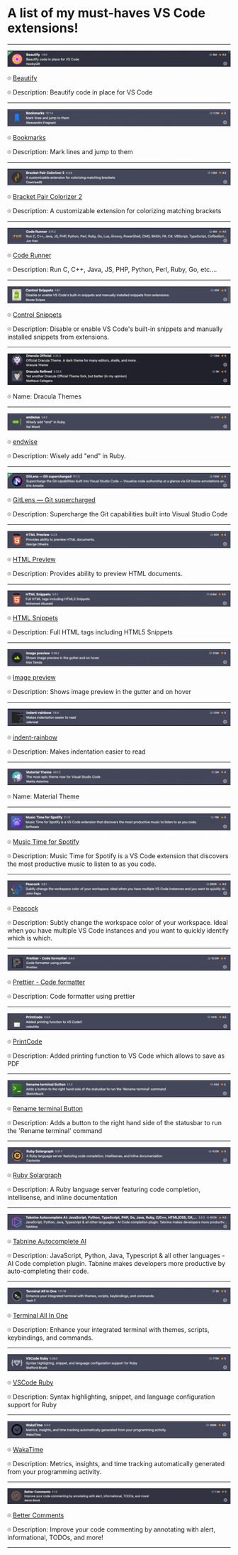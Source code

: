 # A list of my must-haves VS Code extensions!

****************************************************************

![](images/beautify.png)

⌾ [Beautify](https://marketplace.visualstudio.com/items?itemName=HookyQR.beautify)

⌾ Description: Beautify code in place for VS Code

****************************************************************

![](images/bookmarks.png)

⌾ [Bookmarks](https://marketplace.visualstudio.com/items?itemName=alefragnani.Bookmarks)

⌾ Description: Mark lines and jump to them

****************************************************************

![](images/bracket_pair_colorizer_2.png)

⌾ [Bracket Pair Colorizer 2](https://marketplace.visualstudio.com/items?itemName=CoenraadS.bracket-pair-colorizer-2)

⌾ Description: A customizable extension for colorizing matching brackets

****************************************************************

![](images/code_runner.png)

⌾ [Code Runner](https://marketplace.visualstudio.com/items?itemName=formulahendry.code-runner)

⌾ Description: Run C, C++, Java, JS, PHP, Python, Perl, Ruby, Go, etc….

****************************************************************

![](images/control_snippets.png)

⌾ [Control Snippets](https://marketplace.visualstudio.com/items?itemName=svipas.control-snippets)

⌾ Description: Disable or enable VS Code&#39;s built-in snippets and manually installed snippets from extensions.

****************************************************************

![](images/dracula_themes.png)

⌾ Name: Dracula Themes

****************************************************************

![](images/endwise.png)

⌾ [endwise](https://marketplace.visualstudio.com/items?itemName=kaiwood.endwise)

⌾ Description: Wisely add &quot;end&quot; in Ruby.

****************************************************************

![](images/gitlens.png)

⌾ [GitLens — Git supercharged](https://marketplace.visualstudio.com/items?itemName=eamodio.gitlens)

⌾ Description: Supercharge the Git capabilities built into Visual Studio Code

****************************************************************

![](images/html_preview.png)

⌾ [HTML Preview](https://marketplace.visualstudio.com/items?itemName=george-alisson.html-preview-vscode)

⌾ Description: Provides ability to preview HTML documents.

****************************************************************

![](images/html_snippets.png)

⌾ [HTML Snippets](https://marketplace.visualstudio.com/items?itemName=abusaidm.html-snippets)

⌾ Description: Full HTML tags including HTML5 Snippets

****************************************************************

![](images/image_preview.png)

⌾ [Image preview](https://marketplace.visualstudio.com/items?itemName=kisstkondoros.vscode-gutter-preview)

⌾ Description: Shows image preview in the gutter and on hover

****************************************************************

![](images/indent_rainbow.png)

⌾ [indent-rainbow](https://marketplace.visualstudio.com/items?itemName=oderwat.indent-rainbow)

⌾ Description: Makes indentation easier to read

****************************************************************

![](images/material_theme.png)

⌾ Name: Material Theme

****************************************************************

![](images/music_time_for_spotify.png)

⌾ [Music Time for Spotify](https://marketplace.visualstudio.com/items?itemName=softwaredotcom.music-time)

⌾ Description: Music Time for Spotify is a VS Code extension that discovers the most productive music to listen to as you code.

****************************************************************

![](images/peacock.png)

⌾ [Peacock](https://marketplace.visualstudio.com/items?itemName=johnpapa.vscode-peacock)

⌾ Description: Subtly change the workspace color of your workspace. Ideal when you have multiple VS Code instances and you want to quickly identify which is which.

****************************************************************

![](images/prettier.png)

⌾ [Prettier - Code formatter](https://marketplace.visualstudio.com/items?itemName=esbenp.prettier-vscode)

⌾ Description: Code formatter using prettier

****************************************************************

![](images/printcode.png)

⌾ [PrintCode](https://marketplace.visualstudio.com/items?itemName=nobuhito.printcode)

⌾ Description: Added printing function to VS Code which allows to save as PDF

****************************************************************

![](images/rename_terminal_button.png)

⌾ [Rename terminal Button](https://marketplace.visualstudio.com/items?itemName=sketchbuch.vsc-rename-terminal-button)

⌾ Description: Adds a button to the right hand side of the statusbar to run the &#39;Rename terminal&#39; command

****************************************************************

![](images/ruby_solargraph.png)

⌾ [Ruby Solargraph](https://marketplace.visualstudio.com/items?itemName=castwide.solargraph)

⌾ Description: A Ruby language server featuring code completion, intellisense, and inline documentation

****************************************************************

![](images/tabnine.png)

⌾ [Tabnine Autocomplete AI](https://marketplace.visualstudio.com/items?itemName=TabNine.tabnine-vscode)

⌾ Description: JavaScript, Python, Java, Typescript &amp; all other languages - AI Code completion plugin. Tabnine makes developers more productive by auto-completing their code.

****************************************************************

![](images/terminal_all_in_one.png)

⌾ [Terminal All In One](https://marketplace.visualstudio.com/items?itemName=yasht.terminal-all-in-one)

⌾ Description: Enhance your integrated terminal with themes, scripts, keybindings, and commands.

****************************************************************

![](images/vscode_ruby.png)

⌾ [VSCode Ruby](https://marketplace.visualstudio.com/items?itemName=wingrunr21.vscode-ruby)

⌾ Description: Syntax highlighting, snippet, and language configuration support for Ruby

****************************************************************

![](images/wakatime.png)

⌾ [WakaTime](https://marketplace.visualstudio.com/items?itemName=WakaTime.vscode-wakatime)

⌾ Description: Metrics, insights, and time tracking automatically generated from your programming activity.

****************************************************************

![](images/better_comments.png)

⌾ [Better Comments](https://marketplace.visualstudio.com/items?itemName=aaron-bond.better-comments)

⌾ Description: Improve your code commenting by annotating with alert, informational, TODOs, and more!

****************************************************************